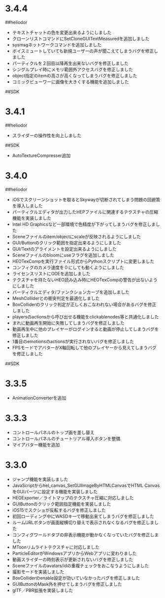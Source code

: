# 3.4.4
##heliodor
- テキストチャットの色を変更出来るようにしました
- クローンリストコマンドにSetCloneGUITextMeasuredを追加しました
- sysmsgネットワークコマンドを追加しました
- ボイスミュートしていても新規ユーザーの声が聞こえてしまうバグを修正しました
- パーティクルを２回目以降再生出来ないバグを修正しました
- シングルプレイ時にメモリ範囲外アクセスバグを修正しました
- object指定のitemの高さが高くなってしまうバグを修正しました
- コミックビューワーに画像を大きくする機能を追加しました

##SDK

# 3.4.1
##heliodor
- スライダーの操作性を向上しました

##SDK
- AutoTextureCompresser追加

# 3.4.0
##heliodor
- iOSでスクリーンショットを取るとSkywayが切断されてしまう問題の回避策を導入しました
- パーティクルエディタが出力したHEPファイルに関連するテクスチャの圧縮機能を実装しました
- Intel HD Graphicsなど一部環境で色精度が下がってしまうバグを修正しました
- Sceneファイルのitem/objectにscaleが反映されるようにしました
- GUI/Buttonのクリック範囲を指定出来るようにしました
- GUI/Textのアライメントを設定出来るようにしました
- Sceneファイルのbloomにuseフラグを追加しました
- HEOTexCompを実行ファイル形式からPythonスクリプトに変更しました
- コンフィグのカメラ速度を０にしても動くようにしました
- ライセンスリストにODEを追加しました
- テクスチャを持たないHEO読み込み時にHEOTexCompの警告が出ないようにしました
- パーティクルエディタ/ファンクションカーブを追加しました
- MeshColliderとの衝突判定を最適化しました
- BoxColliderのクリック判定が正しくおこなわれない場合があるバグを修正しました
- playersのactionsから呼び出せる機能をclickablenodes等と共通化しました
- まれに動画再生開始に失敗してしまうバグを修正しました
- 動画再生中に他のプレイヤーがログインすると動画が停止してしまうバグを修正しました
- 1番目のemotionsのactionsが実行されないバグを修正しました
- FPSモードでアバターがX軸回転して他のプレイヤーから見えてしまうバグを修正しました

##SDK

# 3.3.5
- AnimationConverterを追加

# 3.3.3
- コントロールパネルのトップ画を差し替え
- コントロールパネルのチュートリアル導入ボタンを整備
- マイアバター機能を追加

# 3.3.0
- ジャンプ機能を実装しました
- JavaScriptからhel_canvas_SetGUIImageByHTMLCanvasでHTML CanvasをGUIパーツに設定する機能を実装しました
- HEOExporter／ライトマップのテクスチャ圧縮に対応しました
- GUIButtonのクリック範囲指定機能を実装しました
- iOS15でスクショが反転するバグを修正しました
- 初回ローディング中にWASDキーで移動出来てしまうバグを修正しました
- ルームURLボタンが画面縦横切り替えで表示されなくなるバグを修正しました
- コンフィグワールドタブの非表示機能が動かなくなっていたバグを修正しました
- MToonリムライトテクスチャに対応しました
- ParticleEditorがWindowsアプリからWebアプリに変わりました
- 動画スライダーの時刻表示が更新されないバグを修正しました
- Sceneファイルのavatars/idの重複チェックをおこなうようにしました
- 撮影モードを実装しました
- BoxColliderのenable設定が効いていなかったバグを修正しました
- GUIButtonのMask外を押せてしまうバグを修正しました
- glTF／PBR拡張を実装しました